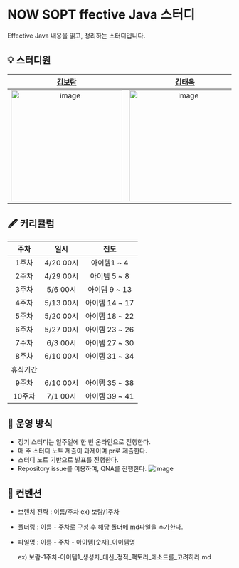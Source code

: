 # NOW SOPT ffective Java 스터디

Effective Java 내용을 읽고, 정리하는 스터디입니다.

## 💡 스터디원
| [김보람](https://github.com/bo-ram-bo-ram) | [김태욱](https://github.com/Kim-TaeUk) |[윤정원](https://github.com/gardening-y) |[박상준](https://github.com/tkdwns414) |[도소현](https://github.com/sohyundoh) |[유난](https://github.com/unanchoi) |[최영린](https://github.com/0lynny) |
|:---:|:---:|:---:|:---:|:---:|:---:|:---:|
|<img width="250" alt="image" src="https://avatars.githubusercontent.com/u/128011308?s=400&u=8dfb03294d9243d92f149f043b4e6baab367a572&v=4" />|<img width="250" alt="image" src="https://avatars.githubusercontent.com/u/71974850?v=4" />|<img width="250" alt="image" src="https://avatars.githubusercontent.com/u/102401928?v=4" />|<img width="250" alt="image" src="https://avatars.githubusercontent.com/u/74230343?v=4" />|<img width="250" alt="image" src="https://avatars.githubusercontent.com/u/79795051?v=4" />|<img width="250" alt="image" src="https://avatars.githubusercontent.com/u/81692211?v=4" />|<img width="250" alt="image" src="https://avatars.githubusercontent.com/u/75068759?v=4" />|

## 🖋 커리큘럼
|주차 | 일시 | 진도 |
| :---: | :---: | :---: |
| 1주차 | 4/20 00시 | 아이템1 ~ 4 |
| 2주차 | 4/29 00시 | 아이템 5 ~ 8 |
| 3주차 | 5/6  00시 | 아이템 9 ~ 13 |
| 4주차 | 5/13 00시 | 아이템 14 ~ 17 |
| 5주차 | 5/20 00시 | 아이템 18 ~ 22 |
| 6주차 | 5/27 00시 | 아이템 23 ~ 26 |
| 7주차 | 6/3 00시 | 아이템 27 ~ 30 |
| 8주차 | 6/10 00시 | 아이템 31 ~ 34 |
| 휴식기간 |  |  |
| 9주차 | 6/10 00시 | 아이템 35 ~ 38 |
| 10주차 | 7/1 00시 | 아이템 39 ~ 41 |

## 📢 운영 방식
- 정기 스터디는 일주일에 한 번 온라인으로 진행한다.
- 매 주 스터디 노트 제출이 과제이며 pr로 제출한다.
- 스터디 노트 기반으로 발표를 진행한다.
- Repository issue를 이용하여, QNA를 진행한다.
  ![image](https://github.com/SOPT-server/NOW-SOPT-effective-java/assets/128011308/5a0f8318-4815-43d6-9203-c22b2c1090f0)

## 🤙 컨벤션
 - 브랜치 전략 : 이름/주차 ex) 보람/1주차
 - 폴더링 : 이름 - 주차로 구성 후 해당 폴더에 md파일을 추가한다.
 - 파일명 : 이름 - 주차 - 아이템[숫자]_아이템명
   
     ex) 보람-1주차-아이템1_생성자_대신_정적_팩토리_메소드를_고려하라.md
